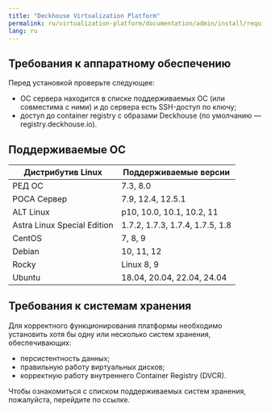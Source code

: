 ```yaml
---
title: "Deckhouse Virtualization Platform"
permalink: ru/virtualization-platform/documentation/admin/install/requirements.html
lang: ru
---
```


## Требования к аппаратному обеспечению

Перед установкой проверьте следующее:
- ОС сервера находится в списке поддерживаемых ОС (или совместима с ними) и до сервера есть SSH-доступ по ключу;
- доступ до container registry с образами Deckhouse (по умолчанию — registry.deckhouse.io).

## Поддерживаемые ОС

|Дистрибутив Linux|Поддерживаемые версии|
|-----------------|---------------------|
|РЕД ОС | 7.3, 8.0|
|РОСА Сервер | 7.9, 12.4, 12.5.1|
|ALT Linux | p10, 10.0, 10.1, 10.2, 11|
|Astra Linux Special Edition | 1.7.2, 1.7.3, 1.7.4, 1.7.5, 1.8|
|CentOS | 7, 8, 9|
|Debian | 10, 11, 12|
|Rocky | Linux 8, 9|
|Ubuntu | 18.04, 20.04, 22.04, 24.04|

## Требования к системам хранения

Для корректного функционирования платформы необходимо установить хотя бы одну или несколько систем хранения, обеспечивающих:
- персистентность данных;
- правильную работу виртуальных дисков;
- корректную работу внутреннего Container Registry (DVCR).

Чтобы ознакомиться с списком поддерживаемых систем хранения, пожалуйста, перейдите по ссылке.
